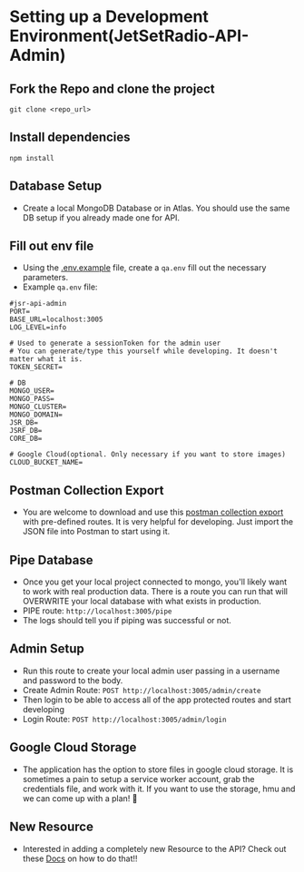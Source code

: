 # Setting up a Development Environment(JetSetRadio-API-Admin)

## Fork the Repo and clone the project
`git clone <repo_url>`

## Install dependencies
`npm install`

## Database Setup
 - Create a local MongoDB Database or in Atlas. You should use the same DB setup if you already made one for API.

## Fill out env file
 - Using the [.env.example](../../.env.example) file, create a `qa.env` fill out the necessary parameters.
 - Example `qa.env` file:
```
#jsr-api-admin
PORT=
BASE_URL=localhost:3005
LOG_LEVEL=info

# Used to generate a sessionToken for the admin user
# You can generate/type this yourself while developing. It doesn't matter what it is.
TOKEN_SECRET=

# DB
MONGO_USER=
MONGO_PASS=
MONGO_CLUSTER=
MONGO_DOMAIN=
JSR_DB=
JSRF_DB=
CORE_DB=

# Google Cloud(optional. Only necessary if you want to store images)
CLOUD_BUCKET_NAME=
```

## Postman Collection Export
- You are welcome to download and use this [postman collection export](/src/utils/postman/JetSetRadio-API-Admin.postman_collection.json) with pre-defined routes. It is very helpful for developing. Just import the JSON file into Postman to start using it.

## Pipe Database
 - Once you get your local project connected to mongo, you'll likely want to work with real production data. There is a route you can run that will OVERWRITE your local database with what exists in production. 
 - PIPE route: `http://localhost:3005/pipe`
 - The logs should tell you if piping was successful or not.

## Admin Setup
 - Run this route to create your local admin user passing in a username and password to the body.
 - Create Admin Route: `POST http://localhost:3005/admin/create`
 - Then login to be able to access all of the app protected routes and start developing
 - Login Route: `POST http://localhost:3005/admin/login`

## Google Cloud Storage
 - The application has the option to store files in google cloud storage. It is sometimes a pain to setup a service worker account, grab the credentials file, and work with it. If you want to use the storage, hmu and we can come up with a plan! 💪

## New Resource
 - Interested in adding a completely new Resource to the API? Check out these [Docs](./Resource.md) on how to do that!!